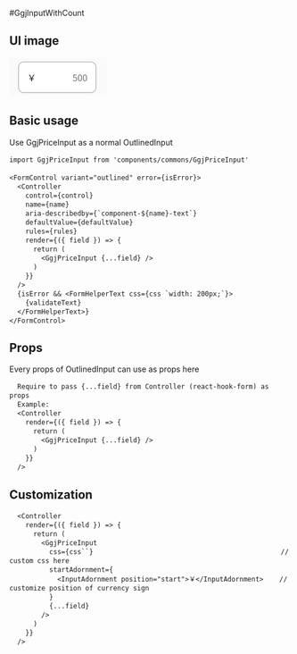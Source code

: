 #GgjInputWithCount
## UI image
![alt](priceInput.png)


## Basic usage
Use GgjPriceInput as a normal OutlinedInput
```
import GgjPriceInput from 'components/commons/GgjPriceInput'

<FormControl variant="outlined" error={isError}>
  <Controller
    control={control}
    name={name}
    aria-describedby={`component-${name}-text`}
    defaultValue={defaultValue}
    rules={rules}
    render={({ field }) => {
      return (
        <GgjPriceInput {...field} />
      )
    }}
  />
  {isError && <FormHelperText css={css `width: 200px;`}>
    {validateText}
  </FormHelperText>}
</FormControl>
```
## Props
Every props of OutlinedInput can use as props here
```
  Require to pass {...field} from Controller (react-hook-form) as props
  Example: 
  <Controller
    render={({ field }) => {
      return (
        <GgjPriceInput {...field} />
      )
    }}
  />
```

## Customization
```
  <Controller
    render={({ field }) => {
      return (
        <GgjPriceInput
          css={css``}                                               // custom css here 
          startAdornment={
            <InputAdornment position="start">￥</InputAdornment>    // customize position of currency sign
          }
          {...field}
        />
      )
    }}
  />

```
